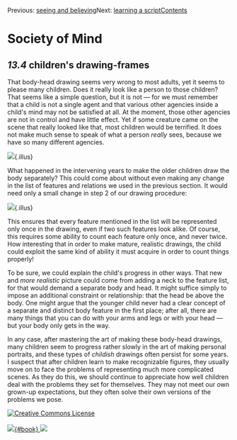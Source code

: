 <div class="chapnav">

<span class="prev">Previous: [seeing and
believing](./som-13.3.html)</span><span class="next">Next: [learning a
script](./som-13.5.html)</span><span
class="contents">[Contents](index.html)</span>
<div class="titlebar">

Society of Mind
===============

</div>

</div>

*13.4* children's drawing-frames
--------------------------------

That body-head drawing seems very wrong to most adults, yet it seems to
please many children. Does it really look like a person to those
children? That seems like a simple question, but it is not — for we must
remember that a child is not a single agent and that various other
agencies inside a child's mind may not be satisfied at all. At the
moment, those other agencies are not in control and have little effect.
Yet if some creature came on the scene that really looked like that,
most children would be terrified. It does not make much sense to speak
of what a person *really* sees, because we have so many different
agencies.

![](./illus/ch13/13-9.png){.illus}

What happened in the intervening years to make the older children draw
the body separately? This could come about without even making any
change in the list of features and relations we used in the previous
section. It would need only a small change in step 2 of our drawing
procedure:

![](./illus/ch13/13-10.png){.illus}

This ensures that every feature mentioned in the list will be
represented only once in the drawing, even if two such features look
alike. Of course, this requires some ability to count each feature only
once, and never twice. How interesting that in order to make mature,
realistic drawings, the child could exploit the same kind of ability it
must acquire in order to count things properly!

To be sure, we could explain the child's progress in other ways. That
new and *more realistic* picture could come from adding a neck to the
feature list, for that would demand a separate body and head. It might
suffice simply to impose an additional constraint or relationship: that
the head be above the body. One might argue that the younger child never
had a clear concept of a separate and distinct body feature in the first
place; after all, there are many things that you can do with your arms
and legs or with your head — but your body only gets in the way.

In any case, after mastering the art of making these body-head drawings,
many children seem to progress rather slowly in the art of making
personal portraits, and these types of *childish* drawings often persist
for some years. I suspect that after children learn to make recognizable
figures, they usually move on to face the problems of representing much
more complicated scenes. As they do this, we should continue to
appreciate how well children deal with the problems they set for
themselves. They may not meet our own grown-up expectations, but they
often solve their own versions of the problems we pose.

<div class="footer">

[![Creative Commons
License](http://i.creativecommons.org/l/by-nc-sa/3.0/80x15.png)](http://creativecommons.org/licenses/by-nc-sa/3.0/deed.en_US)\
\
[![](./images/som_book.jpeg){#book}
![](./images/a_logo_17.gif)](http://www.amazon.com/gp/product/0671657135?ie=UTF8&camp=1789&creativeASIN=0671657135&linkCode=xm2&tag=marvinminsky)

</div>
